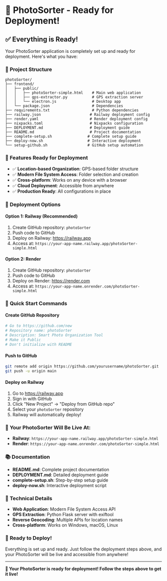 # 🚀 PhotoSorter - Ready for Deployment!

## ✅ **Everything is Ready!**

Your PhotoSorter application is completely set up and ready for deployment. Here's what you have:

### 📁 **Project Structure**
```
photoSorter/
├── frontend/
│   ├── public/
│   │   ├── photoSorter-simple.html    # Main web application
│   │   ├── gps-extractor.py           # GPS extraction server
│   │   └── electron.js                # Desktop app
│   └── package.json                   # Dependencies
├── requirements.txt                   # Python dependencies
├── railway.json                      # Railway deployment config
├── render.yaml                       # Render deployment config
├── nixpacks.toml                     # Nixpacks configuration
├── DEPLOYMENT.md                     # Deployment guide
├── README.md                         # Project documentation
├── complete-setup.sh                # Complete setup guide
├── deploy-now.sh                    # Interactive deployment
└── setup-github.sh                  # GitHub setup automation
```

### 🎯 **Features Ready for Deployment**
- ✅ **Location-based Organization**: GPS-based folder structure
- ✅ **Modern File System Access**: Folder selection and creation
- ✅ **Cross-platform**: Works on any device with a browser
- ✅ **Cloud Deployment**: Accessible from anywhere
- ✅ **Production Ready**: All configurations in place

### 🚀 **Deployment Options**

#### **Option 1: Railway (Recommended)**
1. Create GitHub repository: `photoSorter`
2. Push code to GitHub
3. Deploy on Railway: https://railway.app
4. Access at: `https://your-app-name.railway.app/photoSorter-simple.html`

#### **Option 2: Render**
1. Create GitHub repository: `photoSorter`
2. Push code to GitHub
3. Deploy on Render: https://render.com
4. Access at: `https://your-app-name.onrender.com/photoSorter-simple.html`

### 📱 **Quick Start Commands**

#### **Create GitHub Repository**
```bash
# Go to https://github.com/new
# Repository name: photoSorter
# Description: Smart Photo Organization Tool
# Make it Public
# Don't initialize with README
```

#### **Push to GitHub**
```bash
git remote add origin https://github.com/yourusername/photoSorter.git
git push -u origin main
```

#### **Deploy on Railway**
1. Go to https://railway.app
2. Sign in with GitHub
3. Click "New Project" → "Deploy from GitHub repo"
4. Select your `photoSorter` repository
5. Railway will automatically deploy!

### 🎉 **Your PhotoSorter Will Be Live At:**
- **Railway**: `https://your-app-name.railway.app/photoSorter-simple.html`
- **Render**: `https://your-app-name.onrender.com/photoSorter-simple.html`

### 📚 **Documentation**
- **README.md**: Complete project documentation
- **DEPLOYMENT.md**: Detailed deployment guide
- **complete-setup.sh**: Step-by-step setup guide
- **deploy-now.sh**: Interactive deployment script

### 🔧 **Technical Details**
- **Web Application**: Modern File System Access API
- **GPS Extraction**: Python Flask server with exiftool
- **Reverse Geocoding**: Multiple APIs for location names
- **Cross-platform**: Works on Windows, macOS, Linux

### 🎯 **Ready to Deploy!**
Everything is set up and ready. Just follow the deployment steps above, and your PhotoSorter will be live and accessible from anywhere!

---

**🚀 Your PhotoSorter is ready for deployment! Follow the steps above to get it live!**
